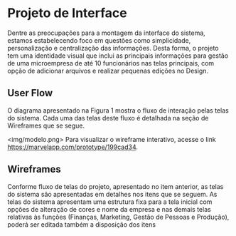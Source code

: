 
# Projeto de Interface

Dentre as preocupações para a montagem da interface do sistema, estamos estabelecendo foco em questões como simplicidade, personalização e centralização das informações. Desta forma, o projeto tem uma identidade visual que inclui as principais informações para gestão de uma microempresa de até 10 funcionários nas telas principais, com opção de adicionar arquivos e realizar pequenas edições no Design.

## User Flow

O diagrama apresentado na Figura 1 mostra o fluxo de interação pelas telas do sistema. Cada uma das telas deste fluxo é detalhada na seção de Wireframes que se segue. 

<img/modelo.png>
Para visualizar o wireframe interativo, acesse o link https://marvelapp.com/prototype/199cad34.



## Wireframes

Conforme fluxo de telas do projeto, apresentado no item anterior, as telas do sistema são apresentadas em detalhes nos itens que se seguem. As telas do sistema apresentam uma estrutura fixa para a tela inicial com opções de alteração de cores e nome da empresa e nas demais telas relativas às funções (Finanças, Marketing, Gestão de Pessoas e Produção), poderá ser editada também a disposição dos itens



